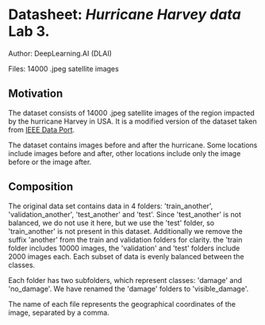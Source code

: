 # Datasheet: *Hurricane Harvey data* Lab 3.

Author: DeepLearning.AI (DLAI)

Files:
	14000 .jpeg satellite images

## Motivation

The dataset consists of 14000 .jpeg satellite images of the region impacted by the hurricane Harvey in USA. It is a modified version of the dataset taken from  [IEEE Data Port](https://ieee-dataport.org/open-access/detecting-damaged-buildings-post-hurricane-satellite-imagery-based-customized). 

The dataset contains images before and after the hurricane. Some locations include images before and after, other locations include only the image before or the image after.

## Composition

The original data set contains data in 4 folders: 'train_another', 'validation_another', 'test_another' and 'test'. Since 'test_another' is not balanced, we do not use it here, but we use the 'test' folder, so 'train_another' is not present in this dataset. Additionally we remove the suffix 'another' from the train and validation folders for clarity.
the 'train folder includes 10000 images, the 'validation' and 'test' folders include 2000 images each. Each subset of data is evenly balanced between the classes.

Each folder has two subfolders, which represent classes: 'damage' and 'no_damage'. We have renamed the 'damage' folders to 'visible_damage'.

The name of each file represents the geographical coordinates of the image, separated by a comma.
